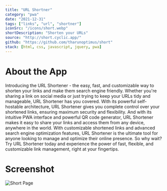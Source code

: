 ```yaml
---
title: "URL Shortner"
category: "pwa"
date: "2021-12-31"
tags: ["links", "url", "shortner"]
iconSrc: "/icons/short.webp"
shortDescription: "Shorten your URLs"
source: "http://short.cyclic.app/"
github: "https://github.com/tharunoptimus/short"
stack: [html, css, javascript, jquery, pwa]
---
```


# About the App

Introducing the URL Shortener - the easy, fast, and customizable way to shorten your links and make them search engine friendly. Whether you're sharing a link on social media or just trying to keep your URLs tidy and manageable, URL Shortener has you covered. With its powerful self-hostable architecture, URL Shortener gives you complete control over your shortened links, ensuring maximum security and flexibility. And with its intuitive PWA interface and powerful QR code generator, URL Shortener makes it easy to share your links and access them from any device, anywhere in the world. With customizable shortened links and advanced search engine optimization features, URL Shortener is the ultimate tool for anyone looking to manage and optimize their online presence. So why wait? Try URL Shortener today and experience the power of fast, flexible, and customizable link management, right at your fingertips.

# Screenshot

![Short Page](/screenshots/short.webp)
